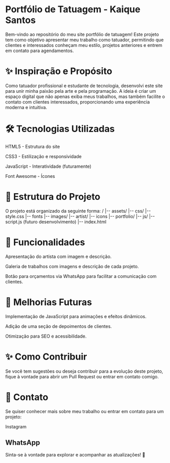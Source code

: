 # Portfólio de Tatuagem - Kaique Santos
Bem-vindo ao repositório do meu site portfólio de tatuagem! Este projeto tem como objetivo apresentar meu trabalho como tatuador, permitindo que clientes e interessados conheçam meu estilo, projetos anteriores e entrem em contato para agendamentos.

# ✨ Inspiração e Propósito

Como tatuador profissional e estudante de tecnologia, desenvolvi este site para unir minha paixão pela arte e pela programação. A ideia é criar um espaço digital que não apenas exiba meus trabalhos, mas também facilite o contato com clientes interessados, proporcionando uma experiência moderna e intuitiva.

# 🛠 Tecnologias Utilizadas

HTML5 - Estrutura do site

CSS3 - Estilização e responsividade

JavaScript - Interatividade (futuramente)

Font Awesome - Ícones

# 🔄 Estrutura do Projeto

O projeto está organizado da seguinte forma:
/
|-- assets/
    |-- css/
        |-- style.css
    |-- fonts
    |-- images/
        |-- artist/
        |-- icons
        |-- portfolio/
    |-- js/
        |-- script.js (futuro desenvolvimento)
|-- index.html

# 📝 Funcionalidades

Apresentação do artista com imagem e descrição.

Galeria de trabalhos com imagens e descrição de cada projeto.

Botão para orçamentos via WhatsApp para facilitar a comunicação com clientes.

# 🚀 Melhorias Futuras

Implementação de JavaScript para animações e efeitos dinâmicos.

Adição de uma seção de depoimentos de clientes.

Otimização para SEO e acessibilidade.

# ✨ Como Contribuir

Se você tem sugestões ou deseja contribuir para a evolução deste projeto, fique à vontade para abrir um Pull Request ou entrar em contato comigo.

# 📍 Contato

Se quiser conhecer mais sobre meu trabalho ou entrar em contato para um projeto:

Instagram

WhatsApp
- 
Sinta-se à vontade para explorar e acompanhar as atualizações! 🌟